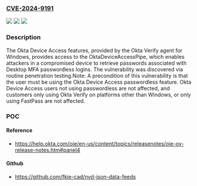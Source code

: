 ### [CVE-2024-9191](https://cve.mitre.org/cgi-bin/cvename.cgi?name=CVE-2024-9191)
![](https://img.shields.io/static/v1?label=Product&message=Okta%20Verify%20for%20Windows&color=blue)
![](https://img.shields.io/static/v1?label=Version&message=5.0.2%3C%205.3.3%20&color=brighgreen)
![](https://img.shields.io/static/v1?label=Vulnerability&message=CWE-276%20Incorrect%20Default%20Permissions&color=brighgreen)

### Description

The Okta Device Access features, provided by the Okta Verify agent for Windows, provides access to the OktaDeviceAccessPipe, which enables attackers in a compromised device to retrieve passwords associated with Desktop MFA passwordless logins. The vulnerability was discovered via routine penetration testing.Note: A precondition of this vulnerability is that the user must be using the Okta Device Access passwordless feature. Okta Device Access users not using passwordless are not affected, and customers only using Okta Verify on platforms other than Windows, or only using FastPass are not affected.

### POC

#### Reference
- https://help.okta.com/oie/en-us/content/topics/releasenotes/oie-ov-release-notes.htm#panel4

#### Github
- https://github.com/fkie-cad/nvd-json-data-feeds

